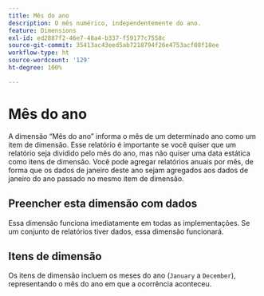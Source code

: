 ```yaml
---
title: Mês do ano
description: O mês numérico, independentemente do ano.
feature: Dimensions
exl-id: ed2887f2-46e7-48a4-b337-f59177c7558c
source-git-commit: 35413ac43eed5ab7218794f26e4753acf08f18ee
workflow-type: ht
source-wordcount: '129'
ht-degree: 100%

---
```


# Mês do ano

A dimensão “Mês do ano” informa o mês de um determinado ano como um item de dimensão. Esse relatório é importante se você quiser que um relatório seja dividido pelo mês do ano, mas não quiser uma data estática como itens de dimensão. Você pode agregar relatórios anuais por mês, de forma que os dados de janeiro deste ano sejam agregados aos dados de janeiro do ano passado no mesmo item de dimensão.

## Preencher esta dimensão com dados

Essa dimensão funciona imediatamente em todas as implementações. Se um conjunto de relatórios tiver dados, essa dimensão funcionará.

## Itens de dimensão

Os itens de dimensão incluem os meses do ano (`January` a `December`), representando o mês do ano em que a ocorrência aconteceu.
